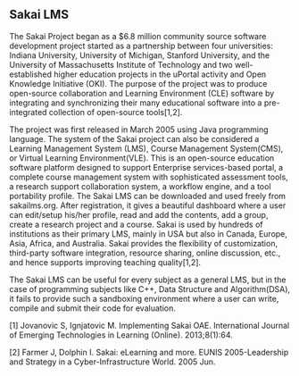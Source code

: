 ## Sakai LMS

The Sakai Project began as a $6.8 million community source software development project started as a partnership between four universities: Indiana University, University of Michigan, Stanford University, and the University of Massachusetts Institute of Technology and two well-established higher education projects in the uPortal activity and Open Knowledge Initiative (OKI). The purpose of the project was to produce open-source collaboration and Learning Environment (CLE) software by integrating and synchronizing their many educational software into a pre-integrated collection of open-source tools[1,2].

The project was first released in March 2005 using Java programming language. The system of the Sakai project can also be considered a Learning Management System (LMS), Course Management System(CMS), or Virtual Learning Environment(VLE). This is an open-source education software platform designed to support Enterprise services-based portal, a complete course management system with sophisticated assessment tools, a research support collaboration system, a workflow engine, and a tool portability profile. The Sakai LMS can be downloaded and used freely from sakailms.org. After registration, it gives a beautiful dashboard where a user can edit/setup his/her profile, read and add the contents, add a group, create a research project and a course. Sakai is used by hundreds of institutions as their primary LMS, mainly in USA but also in Canada, Europe, Asia, Africa, and Australia. Sakai provides the flexibility of customization, third-party software integration, resource sharing, online discussion, etc., and hence supports improving teaching quality[1,2].

The Sakai LMS can be useful for every subject as a general LMS, but in the case of programming subjects like C++, Data Structure and Algorithm(DSA), it fails to provide such a sandboxing environment where a user can write, compile and submit their code for evaluation.

[1] Jovanovic S, Ignjatovic M. Implementing Sakai OAE. International Journal of Emerging Technologies in Learning (Online). 2013;8(1):64.

[2] Farmer J, Dolphin I. Sakai: eLearning and more. EUNIS 2005-Leadership and Strategy in a Cyber-Infrastructure World. 2005 Jun.